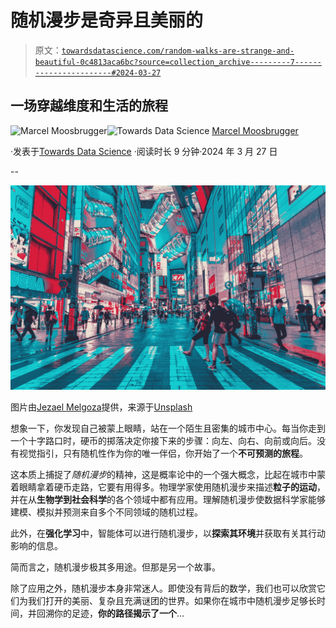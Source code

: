 # 随机漫步是奇异且美丽的

> 原文：[`towardsdatascience.com/random-walks-are-strange-and-beautiful-0c4813aca6bc?source=collection_archive---------7-----------------------#2024-03-27`](https://towardsdatascience.com/random-walks-are-strange-and-beautiful-0c4813aca6bc?source=collection_archive---------7-----------------------#2024-03-27)

## 一场穿越维度和生活的旅程

[](https://medium.com/@mmsbrggr?source=post_page---byline--0c4813aca6bc--------------------------------)![Marcel Moosbrugger](https://medium.com/@mmsbrggr?source=post_page---byline--0c4813aca6bc--------------------------------)[](https://towardsdatascience.com/?source=post_page---byline--0c4813aca6bc--------------------------------)![Towards Data Science](https://towardsdatascience.com/?source=post_page---byline--0c4813aca6bc--------------------------------) [Marcel Moosbrugger](https://medium.com/@mmsbrggr?source=post_page---byline--0c4813aca6bc--------------------------------)

·发表于[Towards Data Science](https://towardsdatascience.com/?source=post_page---byline--0c4813aca6bc--------------------------------) ·阅读时长 9 分钟·2024 年 3 月 27 日

--

![](img/ac5463ceec6fb9d923da537361c10016.png)

图片由[Jezael Melgoza](https://unsplash.com/de/@jezar)提供，来源于[Unsplash](https://unsplash.com/de/fotos/menschen-die-auf-der-strasse-in-der-nahe-von-gut-beleuchteten-gebauden-gehen-layMbSJ3YOE)

想象一下，你发现自己被蒙上眼睛，站在一个陌生且密集的城市中心。每当你走到一个十字路口时，硬币的掷落决定你接下来的步骤：向左、向右、向前或向后。没有视觉指引，只有随机性作为你的唯一伴侣，你开始了一个**不可预测的旅程**。

这本质上捕捉了*随机漫步*的精神，这是概率论中的一个强大概念，比起在城市中蒙着眼睛拿着硬币走路，它要有用得多。物理学家使用随机漫步来描述**粒子的运动**，并在从**生物学到社会科学**的各个领域中都有应用。理解随机漫步使数据科学家能够建模、模拟并预测来自多个不同领域的随机过程。

此外，在**强化学习**中，智能体可以进行随机漫步，以**探索其环境**并获取有关其行动影响的信息。

简而言之，随机漫步极其多用途。但那是另一个故事。

除了应用之外，随机漫步本身非常迷人。即使没有背后的数学，我们也可以欣赏它们为我们打开的美丽、复杂且充满谜团的世界。如果你在城市中随机漫步足够长时间，并回溯你的足迹，**你的路径揭示了一个**…
